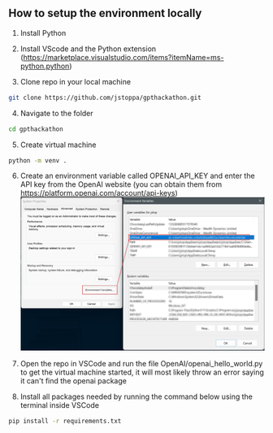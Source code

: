 ## How to setup the environment locally

1. Install Python 

2. Install VScode and the Python extension (https://marketplace.visualstudio.com/items?itemName=ms-python.python)

3. Clone repo in your local machine 

```bash
git clone https://github.com/jstoppa/gpthackathon.git
```

4. Navigate to the folder 
```bash
cd gpthackathon
```

5. Create virtual machine 
```bash
python -m venv .
```

6. Create an environment variable called OPENAI_API_KEY and enter the API key from the OpenAI website (you can obtain them from https://platform.openai.com/account/api-keys)
![Save the OPEN API Key to environment variable](./setting_openai_key.png)  

7. Open the repo in VSCode and run the file OpenAI/openai_hello_world.py to get the virtual machine started, it will most likely throw an error saying it can't find the openai package

8. Install all packages needed by running the command below using the terminal inside VSCode
```bash
pip install -r requirements.txt
```
